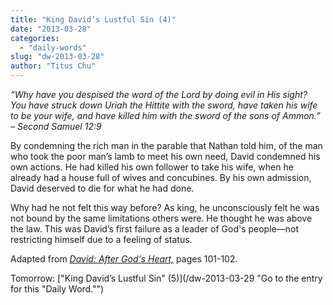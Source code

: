 ```yaml
---
title: "King David’s Lustful Sin (4)"
date: "2013-03-28"
categories: 
  - "daily-words"
slug: "dw-2013-03-28"
author: "Titus Chu"
---
```


_“Why have you despised the word of the Lord by doing evil in His sight? You have struck down Uriah the Hittite with the sword, have taken his wife to be your wife, and have killed him with the sword of the sons of Ammon.” – Second Samuel 12:9_

By condemning the rich man in the parable that Nathan told him, of the man who took the poor man’s lamb to meet his own need, David condemned his own actions. He had killed his own follower to take his wife, when he already had a house full of wives and concubines. By his own admission, David deserved to die for what he had done.

Why had he not felt this way before? As king, he unconsciously felt he was not bound by the same limitations others were. He thought he was above the law. This was David’s first failure as a leader of God's people—not restricting himself due to a feeling of status.

Adapted from _[David: After God's Heart,](/book-david "Go to the listing for this book.")_ pages 101-102.

Tomorrow: ["King David’s Lustful Sin" (5)](/dw-2013-03-29 "Go to the entry for this "Daily Word."")
